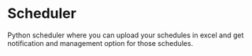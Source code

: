 # Scheduler
Python scheduler where you can upload your schedules in excel and get notification and management option for those schedules.
